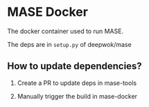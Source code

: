 # MASE Docker

The docker container used to run MASE.

The deps are in `setup.py` of deepwok/mase

## How to update dependencies?

1. Create a PR to update deps in mase-tools

2. Manually trigger the build in mase-docker
